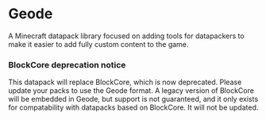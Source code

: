 # Geode
A Minecraft datapack library focused on adding tools for datapackers to make it easier to add fully custom content to the game.

### BlockCore deprecation notice

This datapack will replace BlockCore, which is now deprecated. Please update your packs to use the Geode format. A legacy version of BlockCore will be embedded in Geode, but support is not guaranteed, and it only exists for compatability with datapacks based on BlockCore. It will not be updated.
